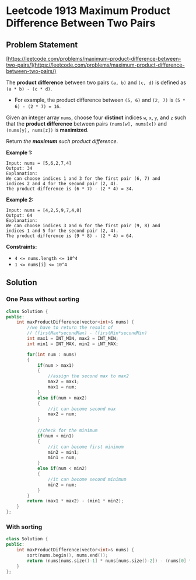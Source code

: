 # Leetcode 1913 Maximum Product Difference Between Two Pairs

## Problem Statement

[https://leetcode.com/problems/maximum-product-difference-between-two-pairs/](https://leetcode.com/problems/maximum-product-difference-between-two-pairs/)

The **product difference** between two pairs `(a, b)` and `(c, d)` is defined as `(a * b) - (c * d)`.

* For example, the product difference between `(5, 6)` and `(2, 7)` is `(5 * 6) - (2 * 7) = 16`.

Given an integer array `nums`, choose four **distinct** indices `w`, `x`, `y`, and `z` such that the **product difference** between pairs `(nums[w], nums[x])` and `(nums[y], nums[z])` is **maximized**.

Return _the **maximum** such product difference_.

**Example 1:**

```text
Input: nums = [5,6,2,7,4]
Output: 34
Explanation: 
We can choose indices 1 and 3 for the first pair (6, 7) and 
indices 2 and 4 for the second pair (2, 4).
The product difference is (6 * 7) - (2 * 4) = 34.
```

**Example 2:**

```text
Input: nums = [4,2,5,9,7,4,8]
Output: 64
Explanation: 
We can choose indices 3 and 6 for the first pair (9, 8) and 
indices 1 and 5 for the second pair (2, 4).
The product difference is (9 * 8) - (2 * 4) = 64.
```

**Constraints:**

* `4 <= nums.length <= 10^4`
* `1 <= nums[i] <= 10^4`

## Solution

### One Pass without sorting

```cpp
class Solution {
public:
    int maxProductDifference(vector<int>& nums) {
        //we have to return the result of
        // (firstMax*secondMax) - (firstMin*secondMin)
        int max1 = INT_MIN, max2 = INT_MIN;
        int min1 = INT_MAX, min2 = iNT_MAX;

        for(int num : nums)
        {       
            if(num > max1)
            {
                //assign the second max to max2
                max2 = max1;
                max1 = num;
            }
            else if(num > max2)
            {
                //it can become second max
                max2 = num;
            }
            
            //check for the minimum
            if(num < min1)
            {
                //it can become first minimum
                min2 = min1;
                min1 = num;
            }
            else if(num < min2)
            {
                //it can become second minimum
                min2 = num;
            }
        }
        return (max1 * max2) - (min1 * min2);
    }
};
```

### With sorting

```cpp
class Solution {
public:
    int maxProductDifference(vector<int>& nums) {
        sort(nums.begin(), nums.end());
        return (nums[nums.size()-1] * nums[nums.size()-2]) - (nums[0] * nums[1]);
    }
};
```

